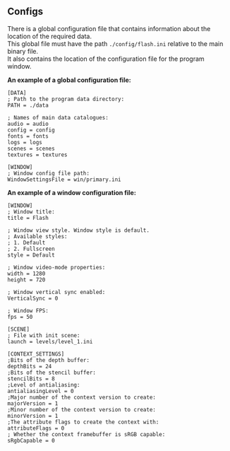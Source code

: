  ## Сonfigs

 There is a global configuration file that contains information about the location of the required data.  
 This global file must have the path `./config/flash.ini` relative to the main binary file.  
 It also contains the location of the configuration file for the program window.  

 **An example of a global configuration file:**

    [DATA]
    ; Path to the program data directory:
    PATH = ./data

    ; Names of main data catalogues:
    audio = audio
    config = config
    fonts = fonts
    logs = logs
    scenes = scenes
    textures = textures

    [WINDOW]
    ; Window config file path:
    WindowSettingsFile = win/primary.ini
    
 **An example of a window configuration file:**

    [WINDOW]
    ; Window title:
    title = Flash

    ; Window view style. Window style is default.
    ; Аvailable styles:
    ; 1. Default
    ; 2. Fullscreen
    style = Default

    ; Window video-mode properties:
    width = 1280
    height = 720

    ; Window vertical sync enabled:
    VerticalSync = 0

    ; Window FPS:
    fps = 50

    [SCENE]
    ; File with init scene:
    launch = levels/level_1.ini

    [CONTEXT_SETTINGS]
    ;Bits of the depth buffer:
    depthBits = 24
    ;Bits of the stencil buffer:
    stencilBits = 8
    ;Level of antialiasing:
    antialiasingLevel = 0
    ;Major number of the context version to create:
    majorVersion = 1
    ;Minor number of the context version to create:
    minorVersion = 1
    ;The attribute flags to create the context with:
    attributeFlags = 0
    ; Whether the context framebuffer is sRGB capable:
    sRgbCapable = 0
